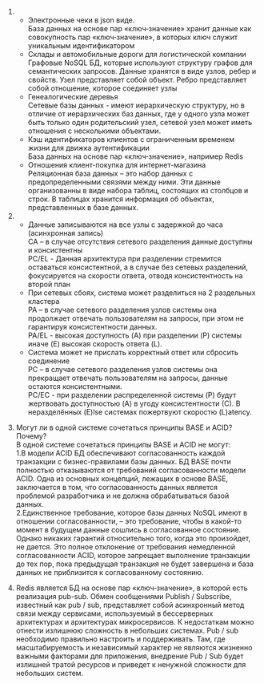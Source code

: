 1. * Электронные чеки в json виде. <br/> 
База данных на основе пар «ключ‑значение» хранит данные как совокупность пар «ключ‑значение», в которых ключ служит уникальным идентификатором<br/>  
   * Склады и автомобильные дороги для логистической компании<br/>
Графовые NoSQL БД, которые используют структуру графов для семантических запросов. Данные хранятся в виде узлов, ребер и свойств. Узел представляет собой объект. Ребро представляет собой отношение, которое соединяет узлы<br/>
   * Генеалогические деревья<br/> 
Сетевые базы данных - имеют иерархическую структуру, но в отличие от иерархических баз данных, где у одного узла может быть только один родительский узел, сетевой узел может иметь отношения с несколькими объектами.
   * Кэш идентификаторов клиентов с ограниченным временем жизни для движка аутентификации <br/>
База данных на основе пар «ключ‑значение», например Redis<br/> 
   * Отношения клиент-покупка для интернет-магазина <br/> 
Реляционная база данных – это набор данных с предопределенными связями между ними. Эти данные организованны в виде набора таблиц, состоящих из столбцов и строк. В таблицах хранится информация об объектах, представленных в базе данных.

2. * Данные записываются на все узлы с задержкой до часа (асинхронная запись)<br/>
CA – в случае отсутствия сетевого разделения данные доступны и консистентны<br/>
PC/EL - Данная архитектура при разделении стремится оставаться консистентной, а в случае без сетевых разделений, фокусируется на скорости ответа, отводя консистентность на второй план<br/>
   * При сетевых сбоях, система может разделиться на 2 раздельных кластера<br/>
PA – в случае сетевого разделения узлов системы она продолжает отвечать пользователям на запросы, при этом не гарантируя консистентности данных.<br/>
PA/EL - высокая доступность (A) при разделении (P) системы иначе (E) высокая скорость ответа (L).<br/>
   * Система может не прислать корректный ответ или сбросить соединение<br/>
PC – в случае сетевого разделения узлов системы она прекращает отвечать пользователям на запросы, данные остаются консистентными.<br/>
PC/EC - при разделении распределенной системы (P) будут жертвовать доступностью (A) в угоду консистентности (С). В неразделённых (E)lse системах пожертвуют скоростю (L)atency.<br/>


3. Могут ли в одной системе сочетаться принципы BASE и ACID? Почему?<br/>
В одной системе сочетаться принципы BASE и ACID не могут:<br/>
1.В модели ACID БД обеспечивают согласованность каждой транзакции с бизнес-правилами базы данных. БД BASE почти полностью отказываются от требований согласованности модели ACID. Одна из основных концепций, лежащих в основе BASE, заключается в том, что согласованность данных является проблемой разработчика и не должна обрабатываться базой данных.<br/>
2.Единственное требование, которое базы данных NoSQL имеют в отношении согласованности, – это требование, чтобы в какой-то момент в будущем данные сошлись в согласованное состояние. Однако никаких гарантий относительно того, когда это произойдет, не дается. Это полное отклонение от требования немедленной согласованности ACID, которое запрещает выполнение транзакции до тех пор, пока предыдущая транзакция не будет завершена и база данных не приблизится к согласованному состоянию.<br/>

4. Redis является БД на основе пар «ключ‑значение», в которой есть реализация pub-sub. Обмен сообщениями Publish / Subscribe, известный как pub / sub, представляет собой асинхронный метод связи между сервисами, используемый в бессерверных архитектурах и архитектурах микросервисов.
К недостаткам можно отнести излишнюю сложность в небольших системах. Pub / sub необходимо правильно настроить и поддерживать. Там, где масштабируемость и независимый характер не являются жизненно важными факторами для приложения, внедрение Pub / Sub будет излишней тратой ресурсов и приведет к ненужной сложности для небольших систем.